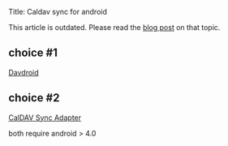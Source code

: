 Title: Caldav sync for android


<div class="alert">This article is outdated. Please read the <a href="http://roidelapluie.be/blog/2014/08/15/caldav-android/">blog post</a> on that topic.</div>

choice #1
---

[Davdroid](https://f-droid.org/repository/browse/?fdfilter=caldav&fdid=at.bitfire.davdroid)

choice #2
---

[CalDAV Sync Adapter](https://f-droid.org/repository/browse/?fdfilter=caldav&fdid=org.gege.caldavsyncadapter)

both require android > 4.0
